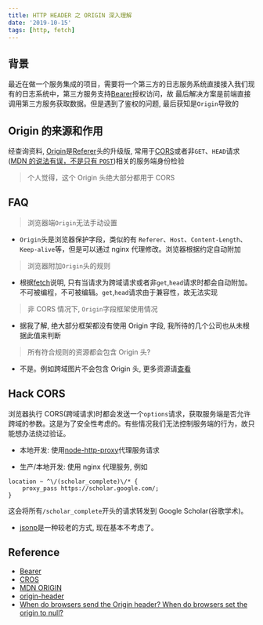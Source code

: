 ```yaml
---
title: HTTP HEADER 之 ORIGIN 深入理解
date: '2019-10-15'
tags: [http, fetch]
---
```


## 背景

最近在做一个服务集成的项目，需要将一个第三方的日志服务系统直接接入我们现有的日志系统中，第三方服务支持[Bearer](https://tools.ietf.org/html/rfc6750)授权访问，故
最后解决方案是前端直接调用第三方服务获取数据。但是遇到了鉴权的问题, 最后获知是`Origin`导致的

## Origin 的来源和作用

经查询资料, [Origin](https://developer.mozilla.org/zh-CN/docs/Web/HTTP/Headers/Origin)是[Referer](https://developer.mozilla.org/zh-CN/docs/Web/HTTP/Headers/Referer)头的升级版, 常用于[CORS](https://developer.mozilla.org/en-US/docs/Web/HTTP/CORS)或者非`GET`、`HEAD`请求([MDN 的说法有误，不是只有 `POST`](https://fetch.spec.whatwg.org/#origin-header))相关的服务端身份检验

> 个人觉得，这个 Origin 头绝大部分都用于 CORS

## FAQ

> 浏览器端`Origin`无法手动设置

- `Origin`头是浏览器保护字段，类似的有 `Referer`、`Host`、`Content-Length`、`Keep-alive`等，但是可以通过 nginx 代理修改。浏览器根据约定自动附加

> 浏览器附加`Origin`头的规则

- 根据[fetch](https://fetch.spec.whatwg.org)说明, 只有当请求为跨域请求或者非`get`,`head`请求时都会自动附加。不可被编程，不可被编辑。`get`,`head`请求由于兼容性，故无法实现

> 非 CORS 情况下, `Origin`字段框架使用情况

- 据我了解, 绝大部分框架都没有使用 Origin 字段, 我所待的几个公司也从未根据此值来判断

> 所有符合规则的资源都会包含 Origin 头?

- 不是。例如跨域图片不会包含 Origin 头, 更多资源请[查看](https://stackoverflow.com/questions/42239643/when-do-browsers-send-the-origin-header-when-do-browsers-set-the-origin-to-null)

## Hack CORS

浏览器执行 CORS(跨域请求)时都会发送一个`options`请求，获取服务端是否允许跨域的参数。这是为了安全性考虑的。有些情况我们无法控制服务端的行为，故只能想办法绕过验证。

- 本地开发: 使用[node-http-proxy](https://github.com/http-party/node-http-proxy)代理服务请求

- 生产/本地开发: 使用 nginx 代理服务, 例如

```nginx
location ~ ^\/(scholar_complete)\/* {
    proxy_pass https://scholar.google.com/;
}
```

这会将所有`/scholar_complete`开头的请求转发到 Google Scholar(谷歌学术)。

- [jsonp](https://www.w3schools.com/js/js_json_jsonp.asp)是一种较老的方式, 现在基本不考虑了。

## Reference

- [Bearer](https://tools.ietf.org/html/rfc6750)
- [CROS](https://developer.mozilla.org/en-US/docs/Web/HTTP/CORS)
- [MDN ORIGIN](https://developer.mozilla.org/zh-CN/docs/Web/HTTP/Headers/Origin)
- [origin-header](https://fetch.spec.whatwg.org/#origin-header)
- [When do browsers send the Origin header? When do browsers set the origin to null?](https://stackoverflow.com/questions/42239643/when-do-browsers-send-the-origin-header-when-do-browsers-set-the-origin-to-null)
